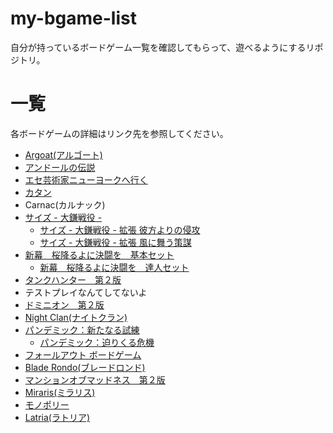 # my-bgame-list
自分が持っているボードゲーム一覧を確認してもらって、遊べるようにするリポジトリ。
# 一覧
各ボードゲームの詳細はリンク先を参照してください。
- [Argoat(アルゴート)](https://www.dominagames.com/argoat)
- [アンドールの伝説](http://www.arclight.co.jp/ag/al/)
- [エセ芸術家ニューヨークへ行く](https://oinkgms.com/jp/a-fake-artist-goes-to-new-york)
- [カタン](http://www.gp-inc.jp/catan/)
- Carnac(カルナック)
- [サイズ - 大鎌戦役 -](http://www.arclight.co.jp/ag/index.php?page=products&code=LG-0234)
    - [サイズ - 大鎌戦役 - 拡張 彼方よりの侵攻](http://www.arclight.co.jp/ag/index.php?page=products&code=LG-0270)
    - [サイズ - 大鎌戦役 - 拡張 風に舞う策謀](http://www.arclight.co.jp/ag/index.php?page=products&code=LG-0294)
- [新幕　桜降るよに決闘を　基本セット](https://main-bakafire.ssl-lolipop.jp/furuyoni/na/index.html)
    - [新幕　桜降るよに決闘を　達人セット]((https://main-bakafire.ssl-lolipop.jp/furuyoni/na/index.html))
- [タンクハンター　第２版](http://www.arclight.co.jp/ag/th/index.php?page=product&id=01)
- テストプレイなんてしてないよ
- [ドミニオン　第２版](http://hobbyjapan.games/dominion_2nd/)
- [Night Clan(ナイトクラン)](https://www.dominagames.com/nightclanrevised)
- [パンデミック：新たなる試練](https://hobbyjapan.co.jp/pandemic/)
    - [パンデミック：迫りくる危機](https://hobbyjapan.co.jp/pandemic/)
- [フォールアウト ボードゲーム](http://hobbyjapan.games/fallout/)
- [Blade Rondo(ブレードロンド)](https://www.dominagames.com/bladerondo)
- [マンションオブマッドネス　第２版](http://www.arclight.co.jp/ag/index.php?page=products&code=LG-0174)
- [Miraris(ミラリス)](https://www.dominagames.com/miraris)
- [モノポリー](https://bodoge.hoobby.net/games/monopoly)
- [Latria(ラトリア)](https://www.dominagames.com/latria)
